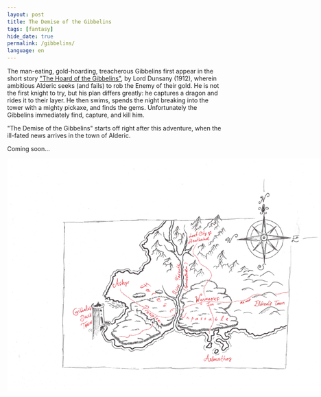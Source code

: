 ```yaml
---
layout: post
title: The Demise of the Gibbelins
tags: [fantasy]
hide_date: true
permalink: /gibbelins/
language: en
---
```


The man-eating, gold-hoarding, treacherous Gibbelins first appear in the short story ["The Hoard of the Gibbelins"](https://www.gutenberg.org/files/7477/7477-h/7477-h.htm#THE_HOARD_OF_THE_GIBBELINS), by Lord Dunsany (1912), wherein ambitious Alderic seeks (and fails) to rob the Enemy of their gold. He is not the first knight to try, but his plan differs greatly: he captures a dragon and rides it to their layer. He then swims, spends the night breaking into the tower with a mighty pickaxe, and finds the gems. Unfortunately the Gibbelins immediately find, capture, and kill him.

"The Demise of the Gibbelins" starts off right after this adventure, when the ill-fated news arrives in the town of Alderic.

Coming soon...

<img src="/assets/img/map_scanned.jpg" alt="Map of the Gibbelins">

<style>
    img {
        max-width: 850px;
        @media only screen and (max-width: 980px) {
            max-width: 80vw;
        }
    }
</style>
